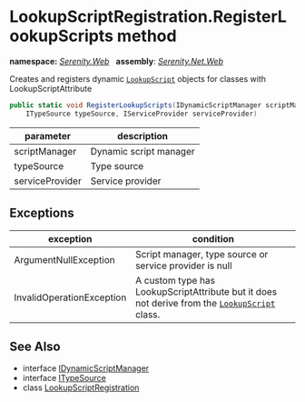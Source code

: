# LookupScriptRegistration.RegisterLookupScripts method
**namespace:** *[Serenity.Web](../../README.md#serenity.web-namespace)*   **assembly**: *[Serenity.Net.Web](../../README.md)*

Creates and registers dynamic [`LookupScript`](../LookupScript.md) objects for classes with LookupScriptAttribute

```csharp
public static void RegisterLookupScripts(IDynamicScriptManager scriptManager, 
    ITypeSource typeSource, IServiceProvider serviceProvider)
```

| parameter | description |
| --- | --- |
| scriptManager | Dynamic script manager |
| typeSource | Type source |
| serviceProvider | Service provider |

## Exceptions

| exception | condition |
| --- | --- |
| ArgumentNullException | Script manager, type source or service provider is null |
| InvalidOperationException | A custom type has LookupScriptAttribute but it does not derive from the [`LookupScript`](../LookupScript.md) class. |

## See Also

* interface [IDynamicScriptManager](../IDynamicScriptManager.md)
* interface [ITypeSource](../Serenity.Net.Core/../../Serenity.Abstractions/ITypeSource.md)
* class [LookupScriptRegistration](../LookupScriptRegistration.md)